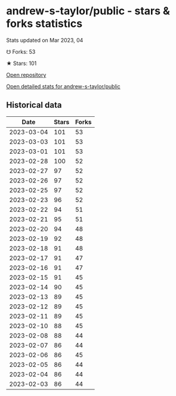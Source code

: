 # andrew-s-taylor/public - stars & forks statistics

Stats updated on Mar 2023, 04

☋ Forks: 53

★ Stars: 101

[Open repository](https://github.com/andrew-s-taylor/public)

[Open detailed stats for andrew-s-taylor/public](https://reviewgithub.com/rep/andrew-s-taylor/public)

## Historical data
| Date | Stars | Forks |
|------|-------|-------|
| 2023-03-04 | 101 | 53 | 
| 2023-03-03 | 101 | 53 | 
| 2023-03-01 | 101 | 53 | 
| 2023-02-28 | 100 | 52 | 
| 2023-02-27 | 97 | 52 | 
| 2023-02-26 | 97 | 52 | 
| 2023-02-25 | 97 | 52 | 
| 2023-02-23 | 96 | 52 | 
| 2023-02-22 | 94 | 51 | 
| 2023-02-21 | 95 | 51 | 
| 2023-02-20 | 94 | 48 | 
| 2023-02-19 | 92 | 48 | 
| 2023-02-18 | 91 | 48 | 
| 2023-02-17 | 91 | 47 | 
| 2023-02-16 | 91 | 47 | 
| 2023-02-15 | 91 | 45 | 
| 2023-02-14 | 90 | 45 | 
| 2023-02-13 | 89 | 45 | 
| 2023-02-12 | 89 | 45 | 
| 2023-02-11 | 89 | 45 | 
| 2023-02-10 | 88 | 45 | 
| 2023-02-08 | 88 | 44 | 
| 2023-02-07 | 86 | 44 | 
| 2023-02-06 | 86 | 45 | 
| 2023-02-05 | 86 | 44 | 
| 2023-02-04 | 86 | 44 | 
| 2023-02-03 | 86 | 44 | 

